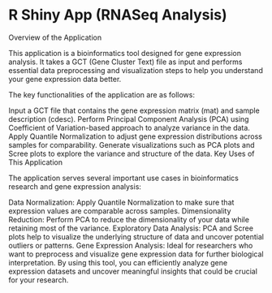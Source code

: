 # R Shiny App (RNASeq Analysis)

Overview of the Application

This application is a bioinformatics tool designed for gene expression analysis. It takes a GCT (Gene Cluster Text) file as input and performs essential data preprocessing and visualization steps to help you understand your gene expression data better.

The key functionalities of the application are as follows:

Input a GCT file that contains the gene expression matrix (mat) and sample description (cdesc).
Perform Principal Component Analysis (PCA) using Coefficient of Variation-based approach to analyze variance in the data.
Apply Quantile Normalization to adjust gene expression distributions across samples for comparability.
Generate visualizations such as PCA plots and Scree plots to explore the variance and structure of the data.
Key Uses of This Application

The application serves several important use cases in bioinformatics research and gene expression analysis:

Data Normalization: Apply Quantile Normalization to make sure that expression values are comparable across samples.
Dimensionality Reduction: Perform PCA to reduce the dimensionality of your data while retaining most of the variance.
Exploratory Data Analysis: PCA and Scree plots help to visualize the underlying structure of data and uncover potential outliers or patterns.
Gene Expression Analysis: Ideal for researchers who want to preprocess and visualize gene expression data for further biological interpretation.
By using this tool, you can efficiently analyze gene expression datasets and uncover meaningful insights that could be crucial for your research.
